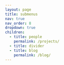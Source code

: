 ```yaml
---
layout: page
title: submenus
nav: true
nav_order: 8
dropdown: true
children:
  - title: people
    permalink: /projects/
  - title: divider
  - title: blog
    permalink: /blog/
---
```

